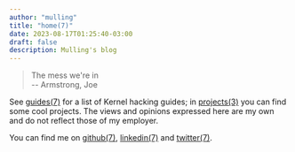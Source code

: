 ```yaml
---
author: "mulling"
title: "home(7)"
date: 2023-08-17T01:25:40-03:00
draft: false
description: Mulling's blog
---
```


> The mess we're in<br><span class="quote"> -- Armstrong, Joe</span>

See [guides(7)](/guides) for a list of Kernel hacking guides; in [projects(3)](/projects) you can find some cool projects. The views and opinions expressed here are my own and do not reflect those of my employer.

You can find me on [github(7)](https://github.com/mulling), [linkedin(7)](https://linkedin.com/in/mulling) and [twitter(7)](https://twitter.com/coredumpie).
